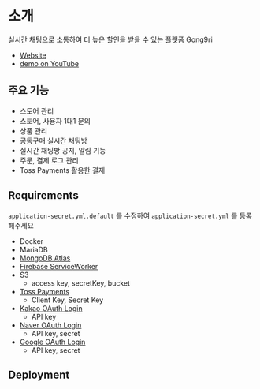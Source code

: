 # 소개
실시간 채팅으로 소통하여 더 높은 할인을 받을 수 있는 플랫폼 Gong9ri

- [Website]()
- [demo on YouTube]()

## 주요 기능

- 스토어 관리
- 스토어, 사용자 1대1 문의
- 상품 관리
- 공동구매 실시간 채팅방
- 실시간 채팅방 공지, 알림 기능
- 주문, 결제 로그 관리
- Toss Payments 활용한 결제

## Requirements

`application-secret.yml.default` 를 수정하여 `application-secret.yml` 를 등록해주세요

- Docker
- MariaDB
- [MongoDB Atlas]()
- [Firebase ServiceWorker]()
- S3
    - access key, secretKey, bucket
- [Toss Payments](https://tossdev.github.io/gettingstarted.html)
    - Client Key, Secret Key
- [Kakao OAuth Login](https://developers.kakao.com/)
    - API key
- [Naver OAuth Login](https://developers.naver.com/main)
    - API key, secret
- [Google OAuth Login](https://console.cloud.google.com/home/dashboard)
    - API key, secret

## Deployment
```shell
```

```Docker
```
